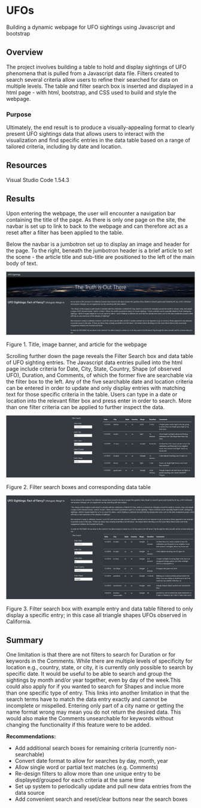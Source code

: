 # UFOs

Building a dynamic webpage for UFO sightings using Javascript and bootstrap

## Overview

The project involves building a table to hold and display sightings of UFO phenomena that is pulled from a Javascript data file. Filters created to search several criteria allow users to refine their searched for data on multiple levels. The table and filter search box is inserted and displayed in a html page - with html, bootstrap, and CSS used to build and style the webpage. 

### Purpose

Ultimately, the end result is to produce a visually-appealing format to clearly present UFO sightings data that allows users to interact with the visualization and find specific entries in the data table based on a range of tailored criteria, including by date and location. 

## Resources

Visual Studio Code 1.54.3

## Results

Upon entering the webpage, the user will encounter a navigation bar containing the title of the page. As there is only one page on the site, the navbar is set up to link to back to the webpage and can therefore act as a reset after a filter has been applied to the table. 

Below the navbar is a jumbotron set up to display an image and header for the page. To the right, beneath the jumbotron header is a brief article to set the scene - the article title and sub-title are positioned to the left of the main body of text. 


![](https://github.com/jkenning/UFOs/blob/main/Images/webpage_title_article.png)

Figure 1. Title, image banner, and article for the webpage

Scrolling further down the page reveals the Filter Search box and data table of UFO sighting entries. The Javascript data entries pulled into the html page include criteria for Date, City, State, Country, Shape (of observed UFO), Duration, and Comments, of which the former five are searchable via the filter box to the left. Any of the five searchable date and location criteria can be entered in order to update and only display entries with matching text for those specific criteria in the table. Users can type in a date or location into the relevant filter box and press enter in order to search. More than one filter criteria can be applied to further inspect the data. 

![](https://github.com/jkenning/UFOs/blob/main/Images/webpage_filter_table.png)

Figure 2. Filter search boxes and corresponding data table


![](https://github.com/jkenning/UFOs/blob/main/Images/webpage_filter_demo.png)

Figure 3. Filter search box with example entry and data table filtered to only display a specific entry; in this case all triangle shapes UFOs observed in California. 

## Summary

One limitation is that there are not filters to search for Duration or for keywords in the Comments. While there are multiple levels of specificity for location e.g., country, state, or city, it is currently only possible to search by specific date. It would be useful to be able to search and group the sightings by month and/or year together, even by day of the week.This could also apply for if you wanted to search for Shapes and inclue more than one specific type of entry. This links into another limitation in that the search terms have to match the data entry exactly and cannot be incomplete or mispelled. Entering only part of a city name or getting the name format wrong may mean you do not return the desired data. This would also make the Comments unsearchable for keywords without changing the functionality if this feature were to be added. 

**Recommendations:**

* Add additional search boxes for remaining criteria (currently non-searchable)
* Convert date format to allow for searches by day, month, year
* Allow single word or partial text matches (e.g. Comments)
* Re-design filters to allow more than one unique entry to be displayed/grouped for each criteria at the same time
* Set up system to periodically update and pull new data entries from the data source
* Add convenient search and reset/clear buttons near the search boxes

